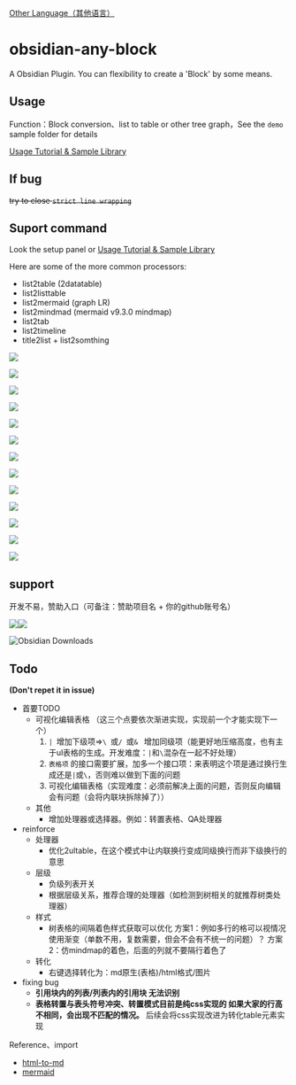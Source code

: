 [Other Language（其他语言）](./docs/)

# obsidian-any-block

A Obsidian Plugin. You can flexibility to create a 'Block' by some means.

## Usage

Function：Block conversion、list to table or other tree graph，See the `demo` sample folder for details

[Usage Tutorial & Sample Library](./docs/en/)

## If bug

~~try to close `strict line wrapping`~~

## Suport command

Look the setup panel or [Usage Tutorial & Sample Library](./docs/en/)

Here are some of the more common processors:
- list2table  (2datatable)
- list2listtable
- list2mermaid  (graph LR)
- list2mindmad  (mermaid v9.3.0 mindmap)
- list2tab
- list2timeline
- title2list + list2somthing



![](docs/en/assets/list2table.png)

![](docs/en/assets/list2tableT.png)

![](docs/en/assets/list2lt.png)

![](docs/en/assets/list2tab.png)

![](docs/en/assets/list2mermaid.png)

![](docs/en/assets/list2mindmap.png)

![](docs/en/assets/titleSelector.png)

![](docs/en/assets/addTitle.png)

![](docs/en/assets/scroll.png)

![](docs/en/assets/overfold.png)

![](docs/en/assets/flod.png)

![](docs/en/assets/heimu.gif)

![](docs/en/assets/userProcessor.png)

## support

开发不易，赞助入口（可备注：赞助项目名 + 你的github账号名）

![](docs/en/assets/support_zfb.png)![](docs/en/assets/support_wechat.png)


![Obsidian Downloads](https://img.shields.io/badge/dynamic/json?logo=obsidian&color=%23483699&label=downloads&query=%24%5B%22obsidian-any-block%22%5D.downloads&url=https%3A%2F%2Fraw.githubusercontent.com%2Fobsidianmd%2Fobsidian-releases%2Fmaster%2Fcommunity-plugin-stats.json)

## Todo

**(Don't repet it in issue)**

- 首要TODO
	- 可视化编辑表格
	  （这三个点要依次渐进实现，实现前一个才能实现下一个）
		1. `| `增加下级项=>`\ `或`/ `或`& ` 增加同级项（能更好地压缩高度，也有主于ul表格的生成。开发难度：`|`和`\`混杂在一起不好处理）
		2. `表格项` 的接口需要扩展，加多一个接口项：来表明这个项是通过换行生成还是`|`或`\`，否则难以做到下面的问题
		3. 可视化编辑表格（实现难度：必须前解决上面的问题，否则反向编辑会有问题（会将内联块拆除掉了））
	- 其他
		- 增加处理器或选择器。例如：转置表格、QA处理器
- reinforce
	- 处理器
		- 优化2ultable，在这个模式中让内联换行变成同级换行而非下级换行的意思
	- 层级
		- 负级列表开关
		- 根据层级关系，推荐合理的处理器（如检测到树相关的就推荐树类处理器）
	- 样式
		- 树表格的间隔着色样式获取可以优化
		  方案1：例如多行的格可以视情况使用渐变（单数不用，复数需要，但会不会有不统一的问题）？
		  方案2：仿mindmap的着色，后面的列就不要隔行着色了
	- 转化
		- 右键选择转化为：md原生(表格)/html格式/图片
- fixing bug
	- **引用块内的列表/列表内的引用块 无法识别**
	- **表格转置与表头符号冲突、转置模式目前是纯css实现的 如果大家的行高不相同，会出现不匹配的情况。**
	  后续会将css实现改进为转化table元素实现

Reference、import

- [html-to-md](https://github.com/stonehank/html-to-md)
- [mermaid](https://github.com/mermaid-js/mermaid)

